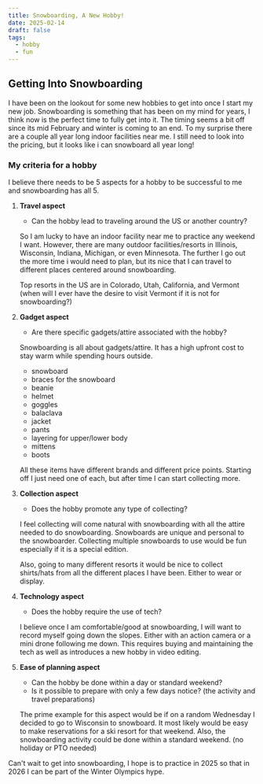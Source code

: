 ```yaml
---
title: Snowboarding, A New Hobby!
date: 2025-02-14
draft: false
tags:
  - hobby
  - fun
---
```


## Getting Into Snowboarding

I have been on the lookout for some new hobbies to get into once I start my new job. Snowboarding is something that has been on my mind for years, I think now is the perfect time to fully get into it. The timing seems a bit off since its mid February and winter is coming to an end. To my surprise there are a couple all year long indoor facilities near me. I still need to look into the pricing, but it looks like i can snowboard all year long!

### My criteria for a hobby

I believe there needs to be 5 aspects for a hobby to be successful to me and snowboarding has all 5. 

1) __Travel aspect__
	- Can the hobby lead to traveling around the US or another country?

	So I am lucky to have an indoor facility near me to practice any weekend I want. However, there are many outdoor facilities/resorts in Illinois, Wisconsin, Indiana, Michigan, or even Minnesota. The further I go out the more time i would need to plan, but its nice that I can travel to different places centered around snowboarding.

	Top resorts in the US are in Colorado, Utah, California, and Vermont (when will I ever have the desire to visit Vermont if it is not for snowboarding?)

2) __Gadget aspect__
	- Are there specific gadgets/attire associated with the hobby?

	Snowboarding is all about gadgets/attire. It has a high upfront cost to stay warm while spending hours outside. 
	
	- snowboard
	- braces for the snowboard
	- beanie
	- helmet
	- goggles
	- balaclava
	- jacket
	- pants
	- layering for upper/lower body
	- mittens
	- boots

	 All these items have different brands and different price points. Starting off I just need one of each, but after time I can start collecting more.

3) __Collection aspect__
	- Does the hobby promote any type of collecting?

	I feel collecting will come natural with snowboarding with all the attire needed to do snowboarding. Snowboards are unique and personal to the snowboarder. Collecting multiple snowboards to use would be fun especially if it is a special edition. 

	 Also, going to many different resorts it would be nice to collect shirts/hats from all the different places I have been. Either to wear or display.

4) __Technology aspect__
	- Does the hobby require the use of tech?

	I believe once I am comfortable/good at snowboarding, I will want to record myself going down the slopes. Either with an action camera or a mini drone following me down. This requires buying and maintaining the tech as well as introduces a new hobby in video editing. 

5) __Ease of planning aspect__
	- Can the hobby be done within a day or standard weekend?
	- Is it possible to prepare with only a few days notice? (the activity and travel preparations)

	The prime example for this aspect would be if on a random Wednesday I decided to go to Wisconsin to snowboard. It most likely would be easy to make reservations for a ski resort for that weekend. Also, the snowboarding activity could be done within a standard weekend. (no holiday or PTO needed)

Can't wait to get into snowboarding, I hope is to practice in 2025 so that in 2026 I can be part of the Winter Olympics hype. 